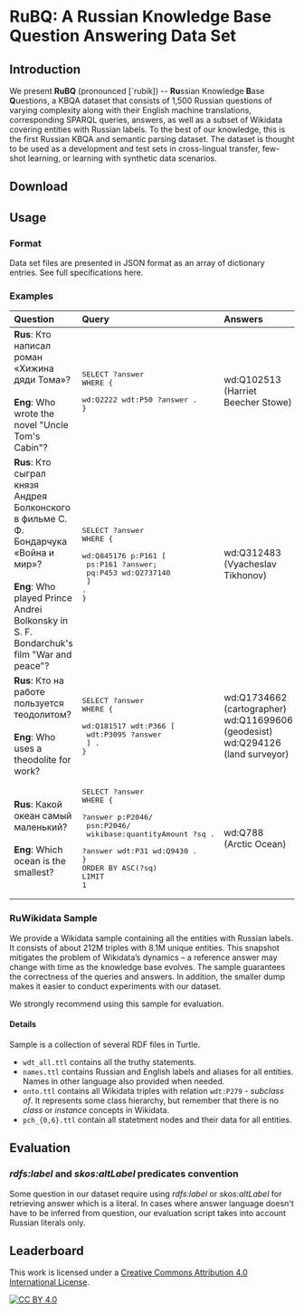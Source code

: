 # RuBQ: A Russian Knowledge Base Question Answering Data Set

## Introduction

We present **RuBQ** (pronounced \[\`rubik\]) -- **Ru**ssian Knowledge **B**ase **Q**uestions, a KBQA dataset that consists of 1,500 Russian questions of varying complexity along with their English machine translations, corresponding SPARQL queries, answers, as well as a subset of Wikidata covering entities with Russian labels. To the best of our knowledge, this is the first Russian KBQA and semantic parsing dataset. The dataset is thought to be used as a development and test sets in cross-lingual transfer, few-shot learning, or  learning with synthetic data scenarios. 

## Download

## Usage

<!--
About intended for evaluation not testing 
-->

### Format

Data set files are presented in JSON format as an array of dictionary entries. See full specifications here.

### Examples

| Question | Query | Answers | Tags |
| :--- | :--- | :--- | :---- |
| **Rus**: Кто написал роман «Хижина дяди Тома»? <br><br> **Eng**: Who wrote the novel "Uncle Tom's Cabin"? | <pre>SELECT ?answer <br>WHERE {<br>  wd:Q2222 wdt:P50 ?answer .<br>}</pre> | wd:Q102513 <br> (Harriet Beecher Stowe) | 1-hop |
| **Rus**: Кто сыграл князя Андрея Болконского в фильме С. Ф. Бондарчука «Война и мир»? <br><br> **Eng**: Who played Prince Andrei Bolkonsky in S. F. Bondarchuk's film "War and peace"? | <pre>SELECT ?answer<br>WHERE {<br>  wd:Q845176 p:P161 [<br>    ps:P161 ?answer; <br>    pq:P453 wd:Q2737140<br>  ] .<br>}</pre> | wd:Q312483 <br> (Vyacheslav Tikhonov) | qualifier-constraint |
| **Rus**: Кто на работе пользуется теодолитом? <br><br> **Eng**: Who uses a theodolite for work? | <pre>SELECT ?answer <br>WHERE {<br>  wd:Q181517 wdt:P366 [<br>    wdt:P3095 ?answer<br>  ] .<br>}</pre> | wd:Q1734662<br> (cartographer)  <br> wd:Q11699606<br> (geodesist) <br> wd:Q294126<br> (land surveyor)  | multi-hop |
| **Rus**: Какой океан самый маленький? <br><br> **Eng**: Which ocean is the smallest? | <pre>SELECT ?answer <br>WHERE {<br>  ?answer p:P2046/<br>     psn:P2046/<br>     wikibase:quantityAmount ?sq .<br>  ?answer wdt:P31 wd:Q9430 .<br>}<br>ORDER BY ASC(?sq)<br>LIMIT 1</pre> | wd:Q788<br>(Arctic Ocean) | multi-constraint<br><br>reverse<br><br>ranking |

### RuWikidata Sample

We provide a Wikidata sample containing all the entities with Russian labels. It consists of about 212M triples with 8.1M unique entities. This snapshot mitigates the problem of Wikidata’s dynamics – a reference answer may change with time as the knowledge base evolves. The sample guarantees the correctness of the queries and answers. In addition, the smaller dump makes it easier to conduct experiments with our dataset.

We strongly recommend using this sample for evaluation.

#### Details

Sample is a collection of several RDF files in Turtle.

 - `wdt_all.ttl` contains all the truthy statements.
 - `names.ttl` contains Russian and English labels and aliases for all entities. Names in other language also provided when needed.
 - `onto.ttl` contains all Wikidata triples with relation `wdt:P279` - *subclass of*. It represents some class hierarchy, but remember that there is no *class* or *instance* concepts in Wikidata.
 - `pch_{0,6}.ttl` contain all statetment nodes and their data for all entities.

## Evaluation

### *rdfs:label* and *skos:altLabel* predicates convention

Some question in our dataset require using *rdfs:label* or *skos:altLabel* for retrieving answer which is a literal. In cases where answer language doesn't have to be inferred from question, our evaluation script takes into account Russian literals only.

## Leaderboard

This work is licensed under a [Creative Commons Attribution 4.0 International License][cc-by].

[![CC BY 4.0][cc-by-image]][cc-by]

[cc-by]: http://creativecommons.org/licenses/by/4.0/
[cc-by-image]: https://i.creativecommons.org/l/by/4.0/88x31.png
[cc-by-shield]: https://img.shields.io/badge/License-CC%20BY%204.0-lightgrey.svg
